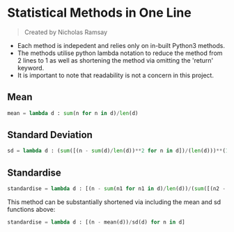 # Statistical Methods in One Line
> Created by Nicholas Ramsay

* Each method is indepedent and relies only on in-built Python3 methods. 
* The methods utilise python lambda notation to reduce the method from 2 lines to 1 as well as shortening the method via omitting the 'return' keyword.
* It is important to note that readability is not a concern in this project.

## Mean
```py
mean = lambda d : sum(n for n in d)/len(d)
```

## Standard Deviation
```py
sd = lambda d : (sum([(n - sum(d)/len(d))**2 for n in d])/(len(d)))**(1/2)
```

## Standardise
```py
standardise = lambda d : [(n - sum(n1 for n1 in d)/len(d))/(sum([(n2 - sum(d)/len(d))**2 for n2 in d])/(len(d)))**(1/2) for n in d]
```

This method can be substantially shortened via including the mean and sd functions above:
```py
standardise = lambda d : [(n - mean(d))/sd(d) for n in d]
```